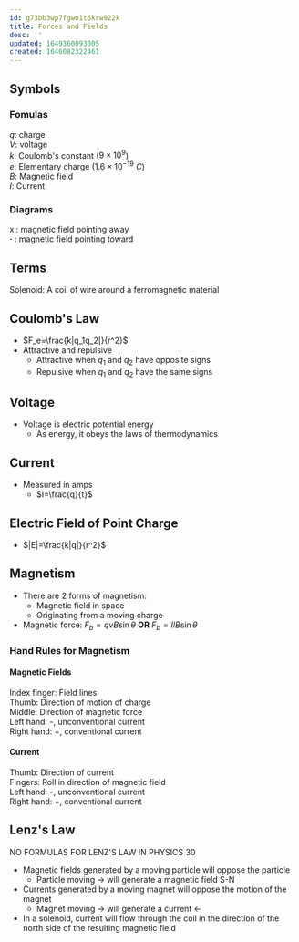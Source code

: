 ```yaml
---
id: g73bb3wp7fgwo1t6krw922k
title: Forces and Fields
desc: ''
updated: 1649360093005
created: 1646082322461
---
```


## Symbols
### Fomulas
$q$: charge  
$V$: voltage  
$k$: Coulomb's constant ($9×10^9$)  
$e$: Elementary charge ($1.6×10^{-19}\>C$)  
$B$: Magnetic field  
$I$: Current  
### Diagrams
x : magnetic field pointing away  
**·** : magnetic field pointing toward

## Terms
Solenoid: A coil of wire around a ferromagnetic material  

## Coulomb's Law
* $F_e=\frac{k|q_1q_2|}{r^2}$
* Attractive and repulsive
    * Attractive when $q_1$ and $q_2$ have opposite signs
    * Repulsive when $q_1$ and $q_2$ have the same signs

## Voltage
* Voltage is electric potential energy
    * As energy, it obeys the laws of thermodynamics

## Current
* Measured in amps
    * $I=\frac{q}{t}$

## Electric Field of Point Charge
* $|E|=\frac{k|q|}{r^2}$

## Magnetism
* There are 2 forms of magnetism:
    * Magnetic field in space
    * Originating from a moving charge
* Magnetic force: $F_b=qvB\sin{θ}$ **OR** $F_b=IlB\sin{θ}$

### Hand Rules for Magnetism
#### Magnetic Fields
Index finger: Field lines  
Thumb: Direction of motion of charge  
Middle: Direction of magnetic force  
Left hand: -, unconventional current  
Right hand: +, conventional current

#### Current
Thumb: Direction of current  
Fingers: Roll in direction of magnetic field  
Left hand: -, unconventional current  
Right hand: +, conventional current

## Lenz's Law
NO FORMULAS FOR LENZ'S LAW IN PHYSICS 30
* Magnetic fields generated by a moving particle will oppose the particle
    * Particle moving → will generate a magnetic field S-N
* Currents generated by a moving magnet will oppose the motion of the magnet
    * Magnet moving → will generate a current ←
* In a solenoid, current will flow through the coil in the direction of the north side of the resulting magnetic field